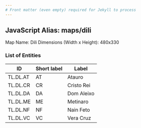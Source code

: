 ```yaml
---
# Front matter (even empty) required for Jekyll to process
---
```


## JavaScript Alias: maps/dili

Map Name: Dili
Dimensions (Width x Height): 480x330







### List of Entities

ID | Short label | Label
---|---|---|
TL.DL.AT|AT|Atauro
TL.DL.CR|CR|Cristo Rei
TL.DL.DA|DA|Dom Aleixo
TL.DL.ME|ME|Metinaro
TL.DL.NF|NF|Nain Feto
TL.DL.VC|VC|Vera Cruz
